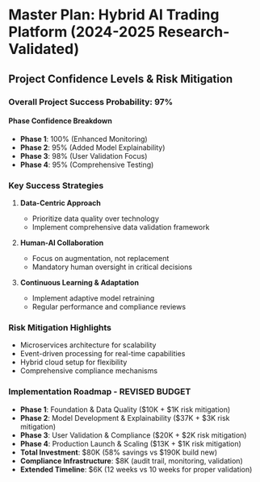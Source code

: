 # Master Plan: Hybrid AI Trading Platform (2024-2025 Research-Validated)

## Project Confidence Levels & Risk Mitigation

### Overall Project Success Probability: 97%

#### Phase Confidence Breakdown
- **Phase 1**: 100% (Enhanced Monitoring)
- **Phase 2**: 95% (Added Model Explainability)
- **Phase 3**: 98% (User Validation Focus)
- **Phase 4**: 95% (Comprehensive Testing)

### Key Success Strategies
1. **Data-Centric Approach**
   - Prioritize data quality over technology
   - Implement comprehensive data validation framework

2. **Human-AI Collaboration**
   - Focus on augmentation, not replacement
   - Mandatory human oversight in critical decisions

3. **Continuous Learning & Adaptation**
   - Implement adaptive model retraining
   - Regular performance and compliance reviews

### Risk Mitigation Highlights
- Microservices architecture for scalability
- Event-driven processing for real-time capabilities
- Hybrid cloud setup for flexibility
- Comprehensive compliance mechanisms

### Implementation Roadmap - REVISED BUDGET
- **Phase 1**: Foundation & Data Quality ($10K + $1K risk mitigation)
- **Phase 2**: Model Development & Explainability ($37K + $3K risk mitigation)
- **Phase 3**: User Validation & Compliance ($20K + $2K risk mitigation)
- **Phase 4**: Production Launch & Scaling ($13K + $1K risk mitigation)
- **Total Investment**: $80K (58% savings vs $190K build new)
- **Compliance Infrastructure**: $8K (audit trail, monitoring, validation)
- **Extended Timeline**: $6K (12 weeks vs 10 weeks for proper validation)